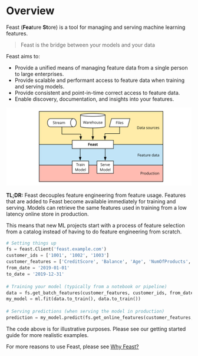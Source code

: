 # Overview

Feast \(**Fea**ture **St**ore\) is a tool for managing and serving machine learning features. 

> Feast is the bridge between your models and your data

Feast aims to:

* Provide a unified means of managing feature data from a single person to large enterprises.
* Provide scalable and performant access to feature data when training and serving models.
* Provide consistent and point-in-time correct access to feature data.
* Enable discovery, documentation, and insights into your features.

![](.gitbook/assets/feast-docs-overview-diagram-2%20%281%29.svg)

**TL;DR:** Feast decouples feature engineering from feature usage. Features that are added to Feast become available immediately for training and serving. Models can retrieve the same features used in training from a low latency online store in production.

This means that new ML projects start with a process of feature selection from a catalog instead of having to do feature engineering from scratch.

```python
# Setting things up
fs = feast.Client('feast.example.com')
customer_ids = ['1001', '1002', '1003']
customer_features = ['CreditScore', 'Balance', 'Age', 'NumOfProducts', 'IsActive']
from_date = '2019-01-01'
to_date = '2019-12-31'

# Training your model (typically from a notebook or pipeline)
data = fs.get_batch_features(customer_features, customer_ids, from_date, to_date)
my_model = ml.fit(data.to_train(), data.to_train())

# Serving predictions (when serving the model in production)
prediction = my_model.predict(fs.get_online_features(customer_features, customer_ids))
```

The code above is for illustrative purposes. Please see our getting started guide for more realistic examples.

For more reasons to use Feast, please see [Why Feast?](why-feast.md#why-feast)

